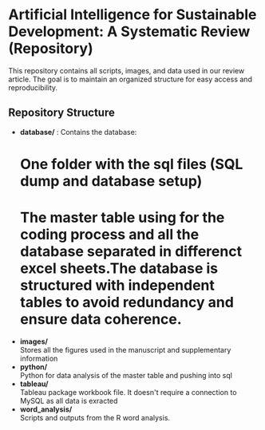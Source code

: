 # Artificial Intelligence for Sustainable Development: A Systematic Review (Repository)

This repository contains all scripts, images, and data used in our review article. The goal is to maintain an organized structure for easy access and reproducibility.

## Repository Structure

- **database/** :
   Contains the database:
   # One folder with the sql files (SQL dump and database setup)
   # The master table using for the coding process and all the database separated in differenct excel sheets.The database is structured with independent tables to avoid redundancy and ensure data coherence.
- **images/**  
  Stores all the figures used in the manuscript and supplementary information
- **python/**  
  Python for data analysis of the master table and pushing into sql
- **tableau/**  
  Tableau package workbook file. It doesn't require a connection to MySQL as all data is exracted
- **word_analysis/**  
  Scripts and outputs from the R word analysis.

